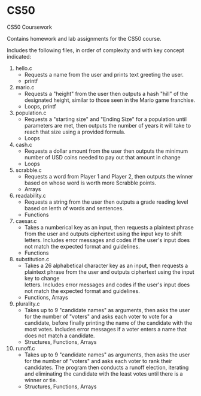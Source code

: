 # CS50
CS50 Coursework

Contains homework and lab assignments for the CS50 course. 

Includes the following files, in order of complexity and with key concept indicated:

  1. hello.c
     - Requests a name from the user and prints text greeting the user.
     - printf
  2. mario.c
     - Requests a "height" from the user then outputs a hash "hill" of the designated height, similar to those seen in the Mario game franchise.
     - Loops, printf
  3. population.c
     - Requests a "starting size" and "Ending Size" for a population until parameters are met, then outputs the number of years it will take to reach that size 
       using a provided formula.
     - Loops
  4. cash.c
     - Requests a dollar amount from the user then outputs the minimum number of USD coins needed to pay out that amount in change
     - Loops
  5. scrabble.c
     - Requests a word from Player 1 and Player 2, then outputs the winner based on whose word is worth more Scrabble points.
     - Arrays
  6. readability.c
     - Requests a string from the user then outputs a grade reading level based on lenth of words and sentences.
     - Functions
  7. caesar.c
     - Takes a numberical key as an input, then requests a plaintext phrase from the user and outputs ciphertext using the input key to shift letters. Includes 
       error messages and codes if the user's input does not match the expected format and guidelines.
     - Functions
  8. substitution.c
     - Takes a 26 alphabetical character key as an input, then requests a plaintext phrase from the user and outputs ciphertext using the input key to change    
       letters. Includes error messages and codes if the user's input does not match the expected format and guidelines.
     - Functions, Arrays
  9. plurality.c
     - Takes up to 9 "candidate names" as arguments, then asks the user for the number of "voters" and asks each voter to vote for a candidate, before finally
       printing the name of the candidate with the most votes. Includes error messages if a voter enters a name that does not match a candidate.
     - Structures, Functions, Arrays
 10. runoff.c
     - Takes up to 9 "candidate names" as arguments, then asks the user for the number of "voters" and asks each voter to rank their candidates. The program then
       conducts a runoff election, iterating and eliminating the candidate with the least votes until there is a winner or tie.
     - Structures, Functions, Arrays
